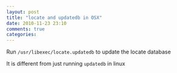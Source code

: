 ```yaml
---
layout: post
title: "locate and updatedb in OSX"
date: 2010-11-23 23:10
comments: true
categories: 
---
```


Run ```/usr/libexec/locate.updatedb``` to update the locate database


It is different from just running ```updatedb``` in linux

